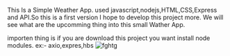 This Is a Simple Weather App. used javascript,nodejs,HTML,CSS,Express and API.So this is a first version I hope to develop this project more.
We will see what are the upcomming thing into this small Wather App.

importen thing is if you are download this project you want install node modules. ex:- axio,expres,hbs
![fghtg](https://github.com/inosh611/Weather-App/assets/85205780/9ada097e-2d1c-46ff-a4b7-139d9e6145b2)
